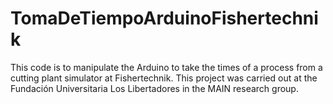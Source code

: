 # TomaDeTiempoArduinoFishertechnik
This code is to manipulate the Arduino to take the times of a process from a cutting plant simulator at Fishertechnik.
This project was carried out at the Fundación Universitaria Los Libertadores in the MAIN research group.

